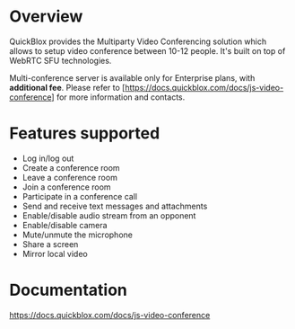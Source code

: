 # Overview 
QuickBlox provides the Multiparty Video Conferencing solution which allows to setup video conference between 10-12 people. It's built on top of WebRTC SFU technologies.

Multi-conference server is available only for Enterprise plans, with **additional fee**. Please refer to [https://docs.quickblox.com/docs/js-video-conference] for more information and contacts.

# Features supported

* Log in/log out
* Create a conference room
* Leave a conference room
* Join a conference room
* Participate in a conference call
* Send and receive text messages and attachments
* Enable/disable audio stream from an opponent
* Enable/disable camera
* Mute/unmute the microphone
* Share a screen
* Mirror local video

# Documentation
https://docs.quickblox.com/docs/js-video-conference
